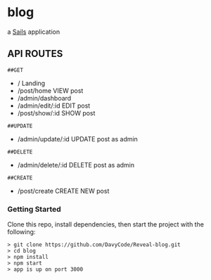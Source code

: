 # blog

a [Sails](http://sailsjs.org) application



## API ROUTES

``
##GET
``
  *  /                       Landing
  *  /post/home               VIEW post
  *  /admin/dashboard        
  *  /admin/edit/:id          EDIT post
  *  /post/show/:id           SHOW post

``
##UPDATE
``
  * /admin/update/:id         UPDATE post as admin

``
##DELETE
``
  *  /admin/delete/:id         DELETE post as admin

``
##CREATE 
``
  *  /post/create        CREATE NEW post 


### Getting Started

Clone this repo, install dependencies, then start the project with the following:

```
> git clone https://github.com/DavyCode/Reveal-blog.git
> cd blog
> npm install
> npm start
> app is up on port 3000
```


